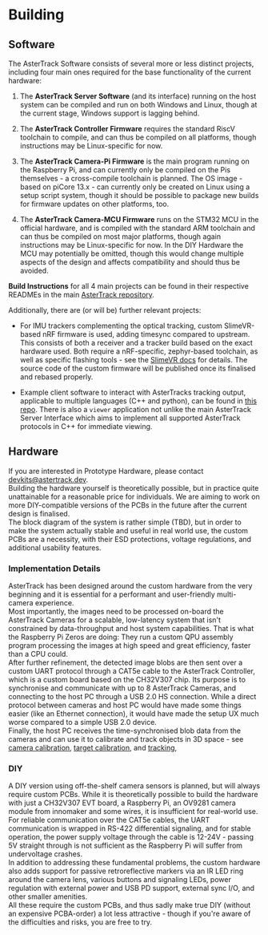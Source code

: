 # Building

## Software
The AsterTrack Software consists of several more or less distinct projects, including four main ones required for the base functionality of the current hardware:

1. The **AsterTrack Server Software** (and its interface) running on the host system can be compiled and run on both Windows and Linux, though at the current stage, Windows support is lagging behind.

2. The **AsterTrack Controller Firmware** requires the standard RiscV toolchain to compile, and can thus be compiled on all platforms, though instructions may be Linux-specific for now.

3. The **AsterTrack Camera-Pi Firmware** is the main program running on the Raspberry Pi, and can currently only be compiled on the Pis themselves - a cross-compile toolchain is planned. The OS image - based on piCore 13.x - can currently only be created on Linux using a setup script system, though it should be possible to package new builds for firmware updates on other platforms, too.

4. The **AsterTrack Camera-MCU Firmware** runs on the STM32 MCU in the official hardware, and is compiled with the standard ARM toolchain and can thus be compiled on most major platforms, though again instructions may be Linux-specific for now. In the DIY Hardware the MCU may potentially be omitted, though this would change multiple aspects of the design and affects compatibility and should thus be avoided.

**Build Instructions** for all 4 main projects can be found in their respective READMEs in the main [AsterTrack repository](https://github.com/AsterTrack/AsterTrack).

Additionally, there are (or will be) further relevant projects:

- For IMU trackers complementing the optical tracking, custom SlimeVR-based nRF firmware is used, adding timesync compared to upstream. This consists of both a receiver and a tracker build based on the exact hardware used. Both require a nRF-specific, zephyr-based toolchain, as well as specific flashing tools - see the [SlimeVR docs](https://docs.slimevr.dev/smol-slimes/firmware/index.html) for details. The source code of the custom firmware will be published once its finalised and rebased properly.

- Example client software to interact with AsterTracks tracking output, applicable to multiple languages (C++ and python), can be found in [this repo](https://github.com/AsterTrack/Clients). There is also a `viewer` application not unlike the main AsterTrack Server Interface which aims to implement all supported AsterTrack protocols in C++ for immediate viewing.

## Hardware
If you are interested in Prototype Hardware, please contact [devkits@astertrack.dev](mailto:devkits@astertrack.dev). <br>
Building the hardware yourself is theoretically possible, but in practice quite unattainable for a reasonable price for individuals.
We are aiming to work on more DIY-compatible versions of the PCBs in the future after the current design is finalised. <br>
The block diagram of the system is rather simple (TBD), but in order to make the system actually stable and useful in real world use, the custom PCBs are a necessity, with their ESD protections, voltage regulations, and additional usability features.

### Implementation Details
AsterTrack has been designed around the custom hardware from the very beginning and it is essential for a performant and user-friendly multi-camera experience. <br>
Most importantly, the images need to be processed on-board the AsterTrack Cameras for a scalable, low-latency system that isn't constrained by data-throughput and host system capabilities.
That is what the Raspberry Pi Zeros are doing: They run a custom QPU assembly program processing the images at high speed and great efficiency, faster than a CPU could. <br>
After further refinement, the detected image blobs are then sent over a custom UART protocol through a CAT5e cable to the AsterTrack Controller, which is a custom board based on the CH32V307 chip.
Its purpose is to synchronise and communicate with up to 8 AsterTrack Cameras, and connecting to the host PC through a USB 2.0 HS connection.
While a direct protocol between cameras and host PC would have made some things easier (like an Ethernet connection), it would have made the setup UX much worse compared to a simple USB 2.0 device. <br>
Finally, the host PC receives the time-synchronised blob data from the cameras and can use it to calibrate and track objects in 3D space - see [camera calibration](calib_cameras.md), [target calibration](calib_target.md), and [tracking](tracking.md#tracking-algorithm),

### DIY

A DIY version using off-the-shelf camera sensors is planned, but will always require custom PCBs.
While it is theoretically possible to build the hardware with just a CH32V307 EVT board, a Raspberry Pi, an OV9281 camera module from innomaker and some wires, it is insufficient for real-world use. <br>
For reliable communication over the CAT5e cables, the UART communication is wrapped in RS-422 differential signaling, and for stable operation, the power supply voltage through the cable is 12-24V - passing 5V straight through is not sufficient as the Raspberry Pi will suffer from undervoltage crashes. <br>
In addition to addressing these fundamental problems, the custom hardware also adds support for passive retroreflective markers via an IR LED ring around the camera lens, various buttons and signaling LEDs, power regulation with external power and USB PD support, external sync I/O, and other smaller amenities. <br>
All these require the custom PCBs, and thus sadly make true DIY (without an expensive PCBA-order) a lot less attractive - though if you're aware of the difficulties and risks, you are free to try.